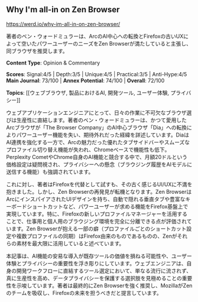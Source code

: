 ## Why I'm all-in on Zen Browser

https://werd.io/why-im-all-in-on-zen-browser/

著者のベン・ウォードミュラーは、ArcのAI中心への転換とFirefoxの古いUXによって空いたパワーユーザーのニーズをZen Browserが満たしていると主張し、同ブラウザを推奨します。

**Content Type**: Opinion & Commentary

**Scores**: Signal:4/5 | Depth:3/5 | Unique:4/5 | Practical:3/5 | Anti-Hype:4/5
**Main Journal**: 73/100 | **Annex Potential**: 74/100 | **Overall**: 72/100

**Topics**: [[ウェブブラウザ, 製品におけるAI, 開発ツール, ユーザー体験, プライバシー]]

ウェブアプリケーションエンジニアにとって、日々の作業に不可欠なブラウザ選びは生産性に直結します。著者のベン・ウォードミュラーは、かつて愛用したArcブラウザが「The Browser Company」のAI中心ブラウザ「Dia」への転換によりパワーユーザー機能を失い、期待外れだった経緯を詳述しています。DiaはAI連携を強化する一方で、Arcの魅力だった優れたタブサイドバーやスムーズなプロファイル切り替え機能が失われ、Chromeベースで機能性も低下。Perplexity CometやChrome自身のAI機能と競合する中で、月額20ドルという価格設定は疑問視され、プライバシーへの懸念（ブラウジング履歴をAIモデルに送信する機能）も強調されています。

これに対し、著者はFirefoxを代替として試すも、その古く感じるUI/UXに不満を抱きました。しかし、Zen Browserの再発見が転機となります。Zen BrowserはArcにインスパイアされたUIデザインを持ち、自動で隠れる垂直タブや豊富なキーボードショートカットなど、パワーユーザーが求める機能をFirefox基盤上で実現しています。特に、Firefoxの新しいプロファイルマネージャーを活用することで、仕事用と個人用のブラウジング環境を完全に分離できる点が評価されています。Zen Browserが抱える一部の癖（プロファイルごとのショートカット設定や複数プロファイルの同期）はFirefox由来のものであるものの、Zenがそれらの素材を最大限に活用していると述べています。

本記事は、AI機能の安易な導入が既存ツールの価値を損ねる可能性や、ユーザー体験とプライバシーの重要性を浮き彫りにしています。ウェブエンジニアは、自身の開発ワークフローに直結するツール選定において、単なる流行に流されず、真に生産性を高め、データプライバシーを保護する選択肢を見極めることの重要性を示唆しています。著者は最終的にZen Browserを強く推奨し、MozillaがZenのチームを吸収し、Firefoxの未来を担うべきだと提言しています。